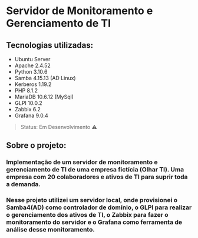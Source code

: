# Servidor de Monitoramento e Gerenciamento de TI

## Tecnologias utilizadas:
* Ubuntu Server
* Apache 2.4.52
* Python 3.10.6
* Samba 4.15.13 (AD Linux)
* Kerberos 1.19.2
* PHP 8.1.2
* MariaDB 10.6.12 (MySql) 
* GLPI 10.0.2
* Zabbix 6.2
* Grafana 9.0.4

>Status: Em Desenvolvimento ⚠️

## Sobre o projeto:
### Implementação de um servidor de monitoramento e gerenciamento de TI de uma empresa fictícia (Olhar TI). Uma empresa com 20 colaboradores e ativos de TI para suprir toda a demanda.  
### Nesse projeto utilizei um servidor local, onde provisionei o Samba4(AD) como controlador de domínio, o GLPI para realizar o gerenciamento dos ativos de TI, o Zabbix para fazer o monitoramento do servidor e o Grafana como ferramenta de análise desse monitoramento. 
